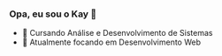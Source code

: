 ### Opa, eu sou o Kay 👋


- 🔭 Cursando Análise e Desenvolvimento de Sistemas
- 🌱 Atualmente focando em Desenvolvimento Web
